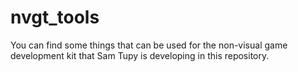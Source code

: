 # nvgt_tools
 You can find some things that can be used for the non-visual game development kit that Sam Tupy is developing in this repository.
